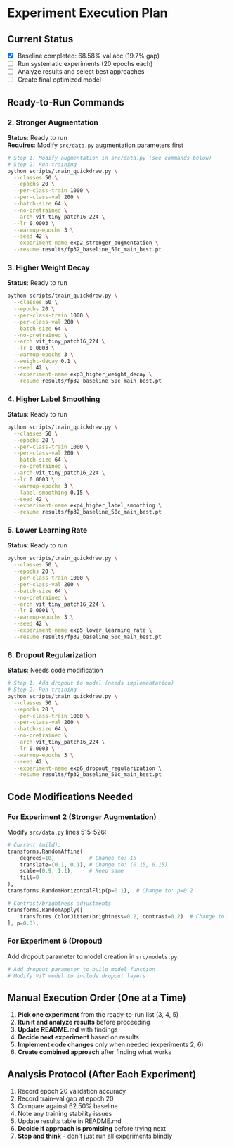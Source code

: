 # Experiment Execution Plan

## Current Status
- [x] Baseline completed: 68.58% val acc (19.7% gap)
- [ ] Run systematic experiments (20 epochs each)
- [ ] Analyze results and select best approaches
- [ ] Create final optimized model

## Ready-to-Run Commands

### 2. Stronger Augmentation
**Status**: Ready to run  
**Requires**: Modify `src/data.py` augmentation parameters first

```bash
# Step 1: Modify augmentation in src/data.py (see commands below)
# Step 2: Run training
python scripts/train_quickdraw.py \
  --classes 50 \
  --epochs 20 \
  --per-class-train 1000 \
  --per-class-val 200 \
  --batch-size 64 \
  --no-pretrained \
  --arch vit_tiny_patch16_224 \
  --lr 0.0003 \
  --warmup-epochs 3 \
  --seed 42 \
  --experiment-name exp2_stronger_augmentation \
  --resume results/fp32_baseline_50c_main_best.pt
```

### 3. Higher Weight Decay
**Status**: Ready to run

```bash
python scripts/train_quickdraw.py \
  --classes 50 \
  --epochs 20 \
  --per-class-train 1000 \
  --per-class-val 200 \
  --batch-size 64 \
  --no-pretrained \
  --arch vit_tiny_patch16_224 \
  --lr 0.0003 \
  --warmup-epochs 3 \
  --weight-decay 0.1 \
  --seed 42 \
  --experiment-name exp3_higher_weight_decay \
  --resume results/fp32_baseline_50c_main_best.pt
```

### 4. Higher Label Smoothing
**Status**: Ready to run

```bash
python scripts/train_quickdraw.py \
  --classes 50 \
  --epochs 20 \
  --per-class-train 1000 \
  --per-class-val 200 \
  --batch-size 64 \
  --no-pretrained \
  --arch vit_tiny_patch16_224 \
  --lr 0.0003 \
  --warmup-epochs 3 \
  --label-smoothing 0.15 \
  --seed 42 \
  --experiment-name exp4_higher_label_smoothing \
  --resume results/fp32_baseline_50c_main_best.pt
```

### 5. Lower Learning Rate
**Status**: Ready to run

```bash
python scripts/train_quickdraw.py \
  --classes 50 \
  --epochs 20 \
  --per-class-train 1000 \
  --per-class-val 200 \
  --batch-size 64 \
  --no-pretrained \
  --arch vit_tiny_patch16_224 \
  --lr 0.0001 \
  --warmup-epochs 3 \
  --seed 42 \
  --experiment-name exp5_lower_learning_rate \
  --resume results/fp32_baseline_50c_main_best.pt
```

### 6. Dropout Regularization
**Status**: Needs code modification

```bash
# Step 1: Add dropout to model (needs implementation)
# Step 2: Run training
python scripts/train_quickdraw.py \
  --classes 50 \
  --epochs 20 \
  --per-class-train 1000 \
  --per-class-val 200 \
  --batch-size 64 \
  --no-pretrained \
  --arch vit_tiny_patch16_224 \
  --lr 0.0003 \
  --warmup-epochs 3 \
  --seed 42 \
  --experiment-name exp6_dropout_regularization \
  --resume results/fp32_baseline_50c_main_best.pt
```

## Code Modifications Needed

### For Experiment 2 (Stronger Augmentation)
Modify `src/data.py` lines 515-526:

```python
# Current (mild):
transforms.RandomAffine(
    degrees=10,           # Change to: 15
    translate=(0.1, 0.1), # Change to: (0.15, 0.15)
    scale=(0.9, 1.1),     # Keep same
    fill=0
),
transforms.RandomHorizontalFlip(p=0.1),  # Change to: p=0.2

# Contrast/brightness adjustments  
transforms.RandomApply([
    transforms.ColorJitter(brightness=0.2, contrast=0.2)  # Change to: 0.3, 0.3
], p=0.3),
```

### For Experiment 6 (Dropout)
Add dropout parameter to model creation in `src/models.py`:

```python
# Add dropout parameter to build_model function
# Modify ViT model to include dropout layers
```

## Manual Execution Order (One at a Time)
1. **Pick one experiment** from the ready-to-run list (3, 4, 5)
2. **Run it and analyze results** before proceeding
3. **Update README.md** with findings
4. **Decide next experiment** based on results
5. **Implement code changes** only when needed (experiments 2, 6)
6. **Create combined approach** after finding what works

## Analysis Protocol (After Each Experiment)
1. Record epoch 20 validation accuracy
2. Record train-val gap at epoch 20
3. Compare against 62.50% baseline
4. Note any training stability issues
5. Update results table in README.md
6. **Decide if approach is promising** before trying next
7. **Stop and think** - don't just run all experiments blindly
